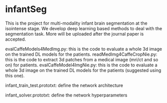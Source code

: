 # infantSeg

This is the project for multi-modality infant brain segmentation at the isointense stage. We develop deep learning based methods to deal with the segmentation task.
More will be uploaded after the journal paper is accepted.

evalCaffeModels4MedImg.py: this is the code to evaluate a whole 3d image on the trained DL models for the patients. 
readMedImg4CaffeCropNie.py: this is the code to extract 3d patches from a medical image (mri/ct and so on) for patients.
evalCaffeModel4ImgNie.py: this is the code to evaluate a whole 3d image on the trained DL models for the patients (suggested using this one).

infant_train_test.prototxt: define the network architecture

infant_solver.prototxt: define the network hyperparameters


